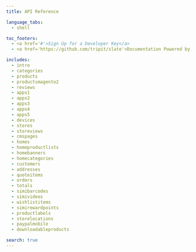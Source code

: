 ```yaml
---
title: API Reference

language_tabs:
  - shell

toc_footers:
  - <a href='#'>Sign Up for a Developer Key</a>
  - <a href='https://github.com/tripit/slate'>Documentation Powered by Slate</a>

includes:
  - intro
  - categories
  - products
  - productsmagento2
  - reviews
  - apps1
  - apps2
  - apps3
  - apps4
  - apps5
  - devices
  - stores
  - storeviews
  - cmspages
  - homes
  - homeproductlists
  - homebanners
  - homecategories
  - customers
  - addresses
  - quoteitems
  - orders
  - totals
  - simibarcodes
  - simivideos
  - wishlistitems
  - simirewardpoints
  - productlabels
  - storelocations
  - paypalmobile
  - downloadableproducts

search: true
---
```


